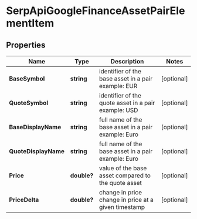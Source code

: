 # SerpApiGoogleFinanceAssetPairElementItem


## Properties

| Name | Type | Description | Notes |
|------------ | ------------- | ------------- | -------------|
**BaseSymbol** | **string** | identifier of the base asset in a pair<br>example: EUR |[optional]|
**QuoteSymbol** | **string** | identifier of the quote asset in a pair<br>example: USD |[optional]|
**BaseDisplayName** | **string** | full name of the base asset in a pair<br>example: Euro |[optional]|
**QuoteDisplayName** | **string** | full name of the base asset in a pair<br>example: Euro |[optional]|
**Price** | **double?** | value of the base asset compared to the quote asset |[optional]|
**PriceDelta** | **double?** | change in price<br>change in price at a given timestamp |[optional]|